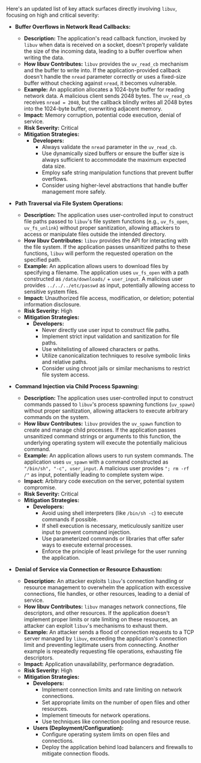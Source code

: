 Here's an updated list of key attack surfaces directly involving `libuv`, focusing on high and critical severity:

* **Buffer Overflows in Network Read Callbacks:**
    * **Description:** The application's read callback function, invoked by `libuv` when data is received on a socket, doesn't properly validate the size of the incoming data, leading to a buffer overflow when writing the data.
    * **How libuv Contributes:** `libuv` provides the `uv_read_cb` mechanism and the buffer to write into. If the application-provided callback doesn't handle the `nread` parameter correctly or uses a fixed-size buffer without checking against `nread`, it becomes vulnerable.
    * **Example:** An application allocates a 1024-byte buffer for reading network data. A malicious client sends 2048 bytes. The `uv_read_cb` receives `nread = 2048`, but the callback blindly writes all 2048 bytes into the 1024-byte buffer, overwriting adjacent memory.
    * **Impact:** Memory corruption, potential code execution, denial of service.
    * **Risk Severity:** Critical
    * **Mitigation Strategies:**
        * **Developers:**
            * Always validate the `nread` parameter in the `uv_read_cb`.
            * Use dynamically sized buffers or ensure the buffer size is always sufficient to accommodate the maximum expected data size.
            * Employ safe string manipulation functions that prevent buffer overflows.
            * Consider using higher-level abstractions that handle buffer management more safely.

* **Path Traversal via File System Operations:**
    * **Description:** The application uses user-controlled input to construct file paths passed to `libuv`'s file system functions (e.g., `uv_fs_open`, `uv_fs_unlink`) without proper sanitization, allowing attackers to access or manipulate files outside the intended directory.
    * **How libuv Contributes:** `libuv` provides the API for interacting with the file system. If the application passes unsanitized paths to these functions, `libuv` will perform the requested operation on the specified path.
    * **Example:** An application allows users to download files by specifying a filename. The application uses `uv_fs_open` with a path constructed as `/data/downloads/` + `user_input`. A malicious user provides `../../../etc/passwd` as input, potentially allowing access to sensitive system files.
    * **Impact:** Unauthorized file access, modification, or deletion; potential information disclosure.
    * **Risk Severity:** High
    * **Mitigation Strategies:**
        * **Developers:**
            * Never directly use user input to construct file paths.
            * Implement strict input validation and sanitization for file paths.
            * Use whitelisting of allowed characters or paths.
            * Utilize canonicalization techniques to resolve symbolic links and relative paths.
            * Consider using chroot jails or similar mechanisms to restrict file system access.

* **Command Injection via Child Process Spawning:**
    * **Description:** The application uses user-controlled input to construct commands passed to `libuv`'s process spawning functions (`uv_spawn`) without proper sanitization, allowing attackers to execute arbitrary commands on the system.
    * **How libuv Contributes:** `libuv` provides the `uv_spawn` function to create and manage child processes. If the application passes unsanitized command strings or arguments to this function, the underlying operating system will execute the potentially malicious command.
    * **Example:** An application allows users to run system commands. The application uses `uv_spawn` with a command constructed as `"/bin/sh", "-c", user_input`. A malicious user provides `"; rm -rf /"` as input, potentially leading to complete system wipe.
    * **Impact:** Arbitrary code execution on the server, potential system compromise.
    * **Risk Severity:** Critical
    * **Mitigation Strategies:**
        * **Developers:**
            * Avoid using shell interpreters (like `/bin/sh -c`) to execute commands if possible.
            * If shell execution is necessary, meticulously sanitize user input to prevent command injection.
            * Use parameterized commands or libraries that offer safer ways to execute external processes.
            * Enforce the principle of least privilege for the user running the application.

* **Denial of Service via Connection or Resource Exhaustion:**
    * **Description:** An attacker exploits `libuv`'s connection handling or resource management to overwhelm the application with excessive connections, file handles, or other resources, leading to a denial of service.
    * **How libuv Contributes:** `libuv` manages network connections, file descriptors, and other resources. If the application doesn't implement proper limits or rate limiting on these resources, an attacker can exploit `libuv`'s mechanisms to exhaust them.
    * **Example:** An attacker sends a flood of connection requests to a TCP server managed by `libuv`, exceeding the application's connection limit and preventing legitimate users from connecting. Another example is repeatedly requesting file operations, exhausting file descriptors.
    * **Impact:** Application unavailability, performance degradation.
    * **Risk Severity:** High
    * **Mitigation Strategies:**
        * **Developers:**
            * Implement connection limits and rate limiting on network connections.
            * Set appropriate limits on the number of open files and other resources.
            * Implement timeouts for network operations.
            * Use techniques like connection pooling and resource reuse.
        * **Users (Deployment/Configuration):**
            * Configure operating system limits on open files and connections.
            * Deploy the application behind load balancers and firewalls to mitigate connection floods.
